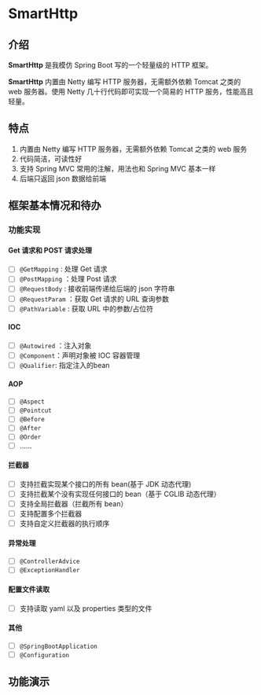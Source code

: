 # SmartHttp

## 介绍

**SmartHttp** 是我模仿 Spring Boot 写的一个轻量级的 HTTP 框架。

**SmartHttp** 内置由 Netty 编写 HTTP 服务器，无需额外依赖 Tomcat 之类的 web 服务器。使用 Netty 几十行代码即可实现一个简易的 HTTP 服务，性能高且轻量。

## 特点

1. 内置由 Netty 编写 HTTP 服务器，无需额外依赖 Tomcat 之类的 web 服务
2. 代码简洁，可读性好
3. 支持 Spring MVC 常用的注解，用法也和 Spring MVC 基本一样
4. 后端只返回 json 数据给前端

## 框架基本情况和待办

### 功能实现

#### Get 请求和 POST 请求处理

- [ ] `@GetMapping` : 处理 Get 请求
- [ ] `@PostMapping` ：处理 Post 请求
- [ ] `@RequestBody` : 接收前端传递给后端的 json 字符串
- [ ] `@RequestParam` ：获取 Get 请求的 URL 查询参数
- [ ] `@PathVariable` : 获取 URL 中的参数/占位符

#### IOC

- [ ] `@Autowired` ：注入对象
- [ ] `@Component`：声明对象被 IOC 容器管理
- [ ] `@Qualifier`: 指定注入的bean

#### AOP

- [ ] `@Aspect`
- [ ] `@Pointcut`
- [ ] `@Before`
- [ ] `@After`
- [ ] `@Order`
- [ ] ......

#### 拦截器

- [ ] 支持拦截实现某个接口的所有 bean(基于 JDK 动态代理)
- [ ] 支持拦截某个没有实现任何接口的 bean（基于 CGLIB 动态代理）
- [ ] 支持全局拦截器（拦截所有 bean）
- [ ] 支持配置多个拦截器
- [ ] 支持自定义拦截器的执行顺序

#### 异常处理

- [ ] `@ControllerAdvice`
- [ ] `@ExceptionHandler`

#### 配置文件读取

- [ ] 支持读取 yaml 以及 properties 类型的文件

#### 其他

- [ ] `@SpringBootApplication`
- [ ] `@Configuration`

## 功能演示
